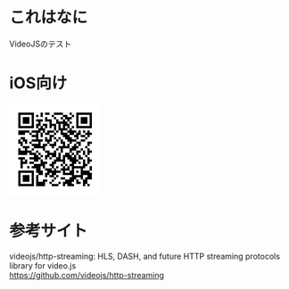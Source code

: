 # これはなに

VideoJSのテスト

# iOS向け

![iOS向け](QR_Code1556540046.png)

# 参考サイト

videojs/http-streaming: HLS, DASH, and future HTTP streaming protocols library for video.js  
https://github.com/videojs/http-streaming